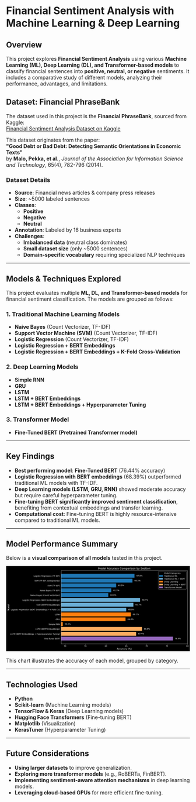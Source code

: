 # Financial Sentiment Analysis with Machine Learning & Deep Learning

## Overview
This project explores **Financial Sentiment Analysis** using various **Machine Learning (ML), Deep Learning (DL), and Transformer-based models** to classify financial sentences into **positive, neutral, or negative** sentiments. It includes a comparative study of different models, analyzing their performance, advantages, and limitations.

## Dataset: Financial PhraseBank
The dataset used in this project is the **Financial PhraseBank**, sourced from Kaggle:  
[Financial Sentiment Analysis Dataset on Kaggle](https://www.kaggle.com/datasets/sbhatti/financial-sentiment-analysis)

This dataset originates from the paper:  
**"Good Debt or Bad Debt: Detecting Semantic Orientations in Economic Texts"**  
by **Malo, Pekka, et al.**, *Journal of the Association for Information Science and Technology*, 65(4), 782-796 (2014).

### **Dataset Details**
- **Source**: Financial news articles & company press releases  
- **Size**: ~5000 labeled sentences  
- **Classes**: 
  - **Positive**
  - **Negative**
  - **Neutral**
- **Annotation**: Labeled by 16 business experts  
- **Challenges**:
  - **Imbalanced data** (neutral class dominates)
  - **Small dataset size** (only ~5000 sentences)
  - **Domain-specific vocabulary** requiring specialized NLP techniques  

---

## Models & Techniques Explored

This project evaluates multiple **ML, DL, and Transformer-based models** for financial sentiment classification. The models are grouped as follows:

### **1. Traditional Machine Learning Models**
- **Naive Bayes** (Count Vectorizer, TF-IDF)
- **Support Vector Machine (SVM)** (Count Vectorizer, TF-IDF)
- **Logistic Regression** (Count Vectorizer, TF-IDF)
- **Logistic Regression + BERT Embeddings**
- **Logistic Regression + BERT Embeddings + K-Fold Cross-Validation**

### **2. Deep Learning Models**
- **Simple RNN**
- **GRU**
- **LSTM**
- **LSTM + BERT Embeddings**
- **LSTM + BERT Embeddings + Hyperparameter Tuning**

### **3. Transformer Model**
- **Fine-Tuned BERT (Pretrained Transformer model)**  

---

## **Key Findings**
- **Best performing model**: **Fine-Tuned BERT** (76.44% accuracy)  
- **Logistic Regression with BERT embeddings** (68.39%) outperformed traditional ML models with TF-IDF.  
- **Deep Learning models (LSTM, GRU, RNN)** showed moderate accuracy but require careful hyperparameter tuning.  
- **Fine-tuning BERT significantly improved sentiment classification**, benefiting from contextual embeddings and transfer learning.  
- **Computational cost**: Fine-tuning BERT is highly resource-intensive compared to traditional ML models.

---

## **Model Performance Summary**
Below is a **visual comparison of all models** tested in this project.

![Model Performance Chart](./model_performance_chart.png)  

This chart illustrates the accuracy of each model, grouped by category.

---

## **Technologies Used**
- **Python**
- **Scikit-learn** (Machine Learning models)
- **TensorFlow & Keras** (Deep Learning models)
- **Hugging Face Transformers** (Fine-tuning BERT)
- **Matplotlib** (Visualization)
- **KerasTuner** (Hyperparameter Tuning)

---

## **Future Considerations**
- **Using larger datasets** to improve generalization.
- **Exploring more transformer models** (e.g., RoBERTa, FinBERT).
- **Implementing sentiment-aware attention mechanisms** in deep learning models.
- **Leveraging cloud-based GPUs** for more efficient fine-tuning.
